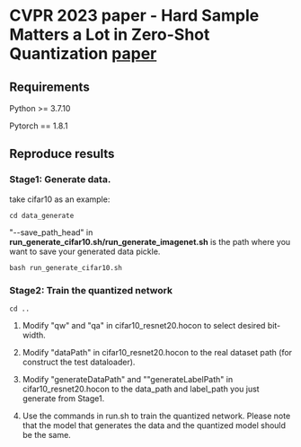 # CVPR 2023 paper - Hard Sample Matters a Lot in Zero-Shot Quantization [paper]()

## Requirements

Python >= 3.7.10

Pytorch == 1.8.1

## Reproduce results

### Stage1: Generate data.

take cifar10 as an example:
```
cd data_generate
```
"--save_path_head" in **run_generate_cifar10.sh/run_generate_imagenet.sh** is the path where you want to save your generated data pickle.

```
bash run_generate_cifar10.sh
```


### Stage2: Train the quantized network

```
cd ..
```
1. Modify "qw" and "qa" in cifar10_resnet20.hocon to select desired bit-width.

2. Modify "dataPath" in cifar10_resnet20.hocon to the real dataset path (for construct the test dataloader).

3. Modify "generateDataPath" and ""generateLabelPath" in cifar10_resnet20.hocon to the data_path and label_path you just generate from Stage1.

4. Use the commands in run.sh to train the quantized network. Please note that the model that generates the data and the quantized model should be the same.
